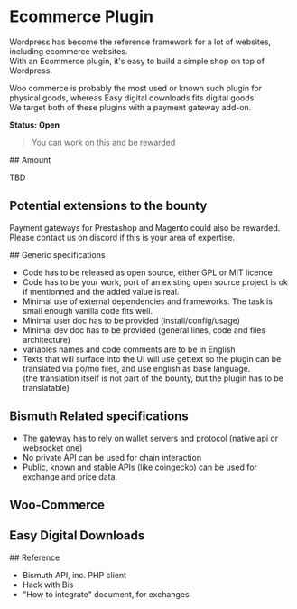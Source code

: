 # Ecommerce Plugin

Wordpress has become the reference framework for a lot of websites, including ecommerce websites.  
With an Ecommerce plugin, it's easy to build a simple shop on top of Wordpress.  

Woo commerce is probably the most used or known such plugin for physical goods, whereas Easy digital downloads fits digital goods.  
We target both of these plugins with a payment gateway add-on.

**Status: Open**  
> You can work on this and be rewarded

## Amount

TBD

## Potential extensions to the bounty

Payment gateways for Prestashop and Magento could also be rewarded.  
Please contact us on discord if this is your area of expertise.

## Generic specifications

- Code has to be released as open source, either GPL or MIT licence
- Code has to be your work, port of an existing open source project is ok if mentionned and the added value is real.
- Minimal use of external dependencies and frameworks. The task is small enough vanilla code fits well.
- Minimal user doc has to be provided (install/config/usage)
- Minimal dev doc has to be provided (general lines, code and files architecture)
- variables names and code comments are to be in English
- Texts that will surface into the UI will use gettext so the plugin can be translated via po/mo files, and use english as base language.  
(the translation itself is not part of the bounty, but the plugin has to be translatable)


## Bismuth Related specifications

- The gateway has to rely on wallet servers and protocol (native api or websocket one)
- No private API can be used for chain interaction
- Public, known and stable APIs (like coingecko) can be used for exchange and price data.

## Woo-Commerce


## Easy Digital Downloads


## Reference

- Bismuth API, inc. PHP client
- Hack with Bis
- "How to integrate" document, for exchanges

